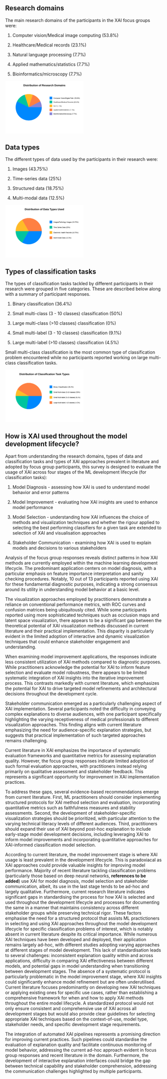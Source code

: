 ## Research domains

The main research domains of the participants in the XAI focus groups were: 

1) Computer vision/Medical image computing (53.8%)

2) Healthcare/Medical records (23.1%)

3) Natural language processing (7.7%)

4) Applied mathematics/statistics (7.7%)

5) Bioinformatics/microscopy (7.7%)

<img src="research-domains-pie-svg-adjusted.svg" width="50%">

## Data types

The different types of data used by the participants in their research were:

1) Images (43.75%)

2) Time-series data (25%)

3) Structured data (18.75%)

4) Multi-modal data (12.5%)

<img src="data-types-pie-svg.svg" width="50%">


## Types of classification tasks

The types of classification tasks tackled by different participants in their research were grouped in five categories. These are described below along with a summary of participant responses.

1) Binary classification (36.4%)

2) Small multi-class (3 - 10 classes) classification (50%)

3) Large multi-class (>10 classes) classification (0%)

4) Small multi-label (3 - 10 classes) classification (9.1%)

5) Large multi-label (>10 classes) classification (4.5%)

Small multi-class classification is the most common type of classification problem encountered while no participants reported working on large multi-class classification tasks.

<img src="classification-types-pie-svg.svg" width="50%">


## How is XAI used throughout the model development lifecycle?

Apart from understanding the research domains, types of data and classification tasks and types of XAI approaches prevalent in literature and adopted by focus group participants, this survey is designed to evaluate the usage of XAI across four stages of the ML development lifecycle (for classification tasks):

1) Model Diagnosis - assessing how XAI is used to understand model behavior and error patterns

2) Model Improvement - evaluating how XAI insights are used to enhance model performance

3) Model Selection - understanding how XAI influences the choice of methods and visualization techniques and whether the rigour applied to selecting the best performing classifiers for a given task are extended to selection of XAI and visualisation approaches

4) Stakeholder Communication - examining how XAI is used to explain models and decisions to various stakeholders

Analysis of the focus group responses reveals distinct patterns in how XAI methods are currently employed within the machine learning development lifecycle. The predominant application centers on model diagnosis, with a particular emphasis on feature importance interpretation and sanity checking procedures. Notably, 10 out of 13 participants reported using XAI for these fundamental diagnostic purposes, indicating a strong consensus around its utility in understanding model behavior at a basic level.

The visualization approaches employed by practitioners demonstrate a reliance on conventional performance metrics, with ROC curves and confusion matrices being ubiquitously cited. While some participants reported using more sophisticated techniques such as occlusion maps and latent space visualization, there appears to be a significant gap between the theoretical potential of XAI visualization methods discussed in current literature and their practical implementation. This disparity is particularly evident in the limited adoption of interactive and dynamic visualization techniques that could enhance stakeholder engagement and understanding.

When examining model improvement applications, the responses indicate less consistent utilization of XAI methods compared to diagnostic purposes. While practitioners acknowledge the potential for XAI to inform feature selection and evaluate model robustness, there appears to be limited systematic integration of XAI insights into the iterative improvement process. This contrasts markedly with current literature, which emphasizes the potential for XAI to drive targeted model refinements and architectural decisions throughout the development cycle.

Stakeholder communication emerged as a particularly challenging aspect of XAI implementation. Several participants noted the difficulty in conveying complex explanations to diverse audiences, with one participant specifically highlighting the varying receptiveness of medical professionals to different visualization approaches. This finding aligns with current literature emphasizing the need for audience-specific explanation strategies, but suggests that practical implementation of such targeted approaches remains challenging.

Current literature in XAI emphasizes the importance of systematic evaluation frameworks and quantitative metrics for assessing explanation quality. However, the focus group responses indicate limited adoption of such formal evaluation approaches, with practitioners instead relying primarily on qualitative assessment and stakeholder feedback. This represents a significant opportunity for improvement in XAI implementation practices.

To address these gaps, several evidence-based recommendations emerge from current literature. First, ML practitioners should consider implementing structured protocols for XAI method selection and evaluation, incorporating quantitative metrics such as faithfulness measures and stability assessments. Second, the development of stakeholder-specific visualization strategies should be prioritized, with particular attention to the varying technical literacy levels of different audiences. Third, practitioners should expand their use of XAI beyond post-hoc explanation to include early-stage model development decisions, including leveraging XAI to inform model improvements and incorporating quantitative approaches for XAI-informed classification model selection.

According to current literature, the model improvement stage is where XAI usage is least prevalent in the development lifecycle. This is paradoxiacal as XAI approaches could provide valuable insights for improving model performance. Majority of recent literature tackling classification problems (particularly those based on deep neural networks, __references to be added__) use XAI for model diagnosis, model selection and stakeholder communication, albeit, its use in the last stage tends to be ad-hoc and largely qualitative. Furthermore, current research literature indicates significant gaps in standardising the process for how XAI is selected and used throughout the development lifecycle and processes for documenting the same in a manner that maintains consistency across different stakeholder groups while preserving technical rigor. These factors emphasise the need for a structured protocol that assists ML practictioners in selecting and using XAI approaches throughout the model development lifecycle for specific classification problems of interest, which is notably absent in current literature despite its critical importance. While numerous XAI techniques have been developed and deployed, their application remains largely ad-hoc, with different studies adopting varying approaches at different stages of model development. This lack of standardisation leads to several challenges: inconsistent explanation quality within and across applications, difficulty in comparing XAI effectiveness between different models, and potential gaps in model understanding when transitioning between development stages. The absence of a systematic protocol is particularly problematic in the model improvement stage, where XAI insights could significantly enhance model refinement but are often underutilised. Current literature focuses predominantly on developing new XAI techniques or applying existing ones for specific use cases, rather than establishing a comprehensive framework for when and how to apply XAI methods throughout the entire model lifecycle. A standardized protocol would not only ensure consistent and comprehensive use of XAI across all development stages but would also provide clear guidelines for selecting appropriate XAI techniques based on the context-of-use, model type, stakeholder needs, and specific development stage requirements.

The integration of automated XAI pipelines represents a promising direction for improving current practices. Such pipelines could standardise the evaluation of explanation quality and facilitate continuous monitoring of model behavior, addressing the current ad-hoc approach evident in focus group responses and recent literature in the domain. Furthermore, the development of interactive explanation interfaces could bridge the gap between technical capability and stakeholder comprehension, addressing the communication challenges highlighted by multiple participants.


